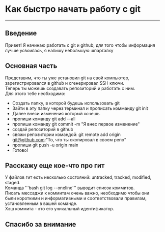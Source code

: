 # Как быстро начать работу с git

---
## Введение
Привет! Я начинаю работать с git и github, для того чтобы информация лучше усвоилась, я напишу небольшую шпаргалку
## Основная часть
Представим, что ты уже установил git на свой компьютер, зарегистрировался в github и сгенерировал SSH ключи.  
Теперь ты можешь создавать репозиторий и работать с ним.  
Для этого тебе необходимо:  
* Создать папку, в которой будешь использовать git
* Зайти в эту папку через терминал и прописать комманду git init
* Далее внеси изменения который хочешь 
* пропиши команду git add --all
* пропиши команду git commit -m "Я внес первое изменение"
* создай репозиторий в github 
* свяжи репозитории командой: git remote add origin git@github.com:"То, что ты скопировал в своем репо"
* пропиши git push -u origin main
* Готово!

## Расскажу еще кое-что про гит
У файлов гит есть несколько состояний: untracked, tracked, modified, staged.  
Команда 
'''bash
git log --oneline'''
выводит список коммитов.  
Писать мессаджи к коммитам очень важно, необходимо чтобы они были короткими и информативными и соответствовали правилам, установленным в вашей команде.  
Хэш коммита - это его уникальный идентификатор.  
## Спасибо за внимание
